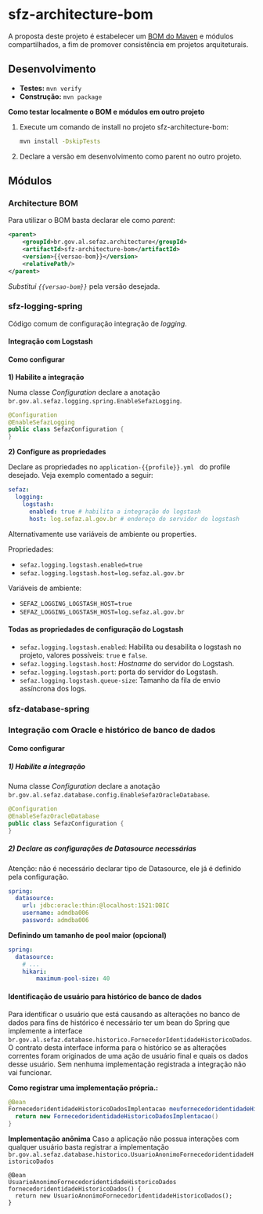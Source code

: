 # sfz-architecture-bom

A proposta deste projeto é estabelecer um [BOM do Maven](https://maven.apache.org/guides/introduction/introduction-to-dependency-mechanism.html#bill-of-materials-bom-poms) e módulos compartilhados, a fim de promover consistência 
em projetos arquiteturais.

## Desenvolvimento

* **Testes:** `mvn verify`
* **Construção:** `mvn package`

**Como testar localmente o BOM e módulos em outro projeto**

1. Execute um comando de install no projeto sfz-architecture-bom:

   ```bash
   mvn install -DskipTests
   ```

2. Declare a versão em desenvolvimento como parent no outro projeto.

## Módulos

### Architecture BOM

Para utilizar o BOM basta declarar ele como *parent*:

```xml
<parent>
    <groupId>br.gov.al.sefaz.architecture</groupId>
    <artifactId>sfz-architecture-bom</artifactId>
    <version>{{versao-bom}}</version>
    <relativePath/>
</parent>
```

*Substitui `{{versao-bom}}`* pela versão desejada.

### sfz-logging-spring

Código comum de configuração integração de *logging*.

#### Integração com Logstash

#### Como configurar

**1) Habilite a integração**

Numa classe *Configuration* declare a anotação `br.gov.al.sefaz.logging.spring.EnableSefazLogging`.

```java
@Configuration
@EnableSefazLogging
public class SefazConfiguration {
}
```

**2) Configure as propriedades**

Declare as propriedades no `application-{{profile}}.yml ` do profile desejado. Veja exemplo comentado a seguir:

```yaml
sefaz:
  logging:
    logstash:
      enabled: true # habilita a integração do logstash
      host: log.sefaz.al.gov.br # endereço do servidor do logstash
```

Alternativamente use variáveis de ambiente ou properties.

Propriedades:

* `sefaz.logging.logstash.enabled=true`
* `sefaz.logging.logstash.host=log.sefaz.al.gov.br`

Variáveis de ambiente:

* `SEFAZ_LOGGING_LOGSTASH_HOST=true`
* `SEFAZ_LOGGING_LOGSTASH_HOST=log.sefaz.al.gov.br`

#### Todas as propriedades de configuração do Logstash

- `sefaz.logging.logstash.enabled`: Habilita ou desabilita o logstash no projeto, valores possíveis: `true` e `false`.
- `sefaz.logging.logstash.host`:  *Hostname* do servidor do Logstash.
- `sefaz.logging.logstash.port`:  porta do servidor do Logstash.
- `sefaz.logging.logstash.queue-size`:  Tamanho da fila de envio assíncrona dos logs.



### sfz-database-spring

### Integração com Oracle e histórico de banco de dados

#### Como configurar

##### 1) Habilite a integração

Numa classe *Configuration* declare a anotação `br.gov.al.sefaz.database.config.EnableSefazOracleDatabase`.

```java
@Configuration
@EnableSefazOracleDatabase
public class SefazConfiguration {
}
```

##### 2) Declare as configurações de Datasource necessárias

Atenção: não é necessário declarar tipo de Datasource, ele já é definido pela configuração.

```yaml
spring:
  datasource:
    url: jdbc:oracle:thin:@localhost:1521:DBIC
    username: admdba006
    password: admdba006
```

**Definindo um tamanho de pool maior (opcional)**

```yaml
spring:
  datasource:
    # ...
    hikari:
    	maximum-pool-size: 40
```

#### Identificação de usuário para histórico de banco de dados

Para identificar o usuário que está causando as alterações no banco de dados para fins de histórico é necessário ter um 
bean do Spring que implemente a interface `br.gov.al.sefaz.database.historico.FornecedorIdentidadeHistoricoDados`. O 
contrato desta interface informa para o histórico se as alterações correntes foram originados de uma ação de usuário 
final e quais os dados desse usuário. Sem nenhuma implementação registrada a integração não vai funcionar.

**Como registrar uma implementação própria.:**
```java
@Bean
FornecedoridentidadeHistoricoDadosImplentacao meufornecedoridentidadeHistoricoDados() {
  return new FornecedoridentidadeHistoricoDadosImplentacao()
}
```

**Implementação anônima**
Caso a aplicação não possua interações com qualquer usuário basta registrar a implementação 
`br.gov.al.sefaz.database.historico.UsuarioAnonimoFornecedoridentidadeHistoricoDados` 

```
@Bean
UsuarioAnonimoFornecedoridentidadeHistoricoDados fornecedoridentidadeHistoricoDados() {
  return new UsuarioAnonimoFornecedoridentidadeHistoricoDados();
}
```
